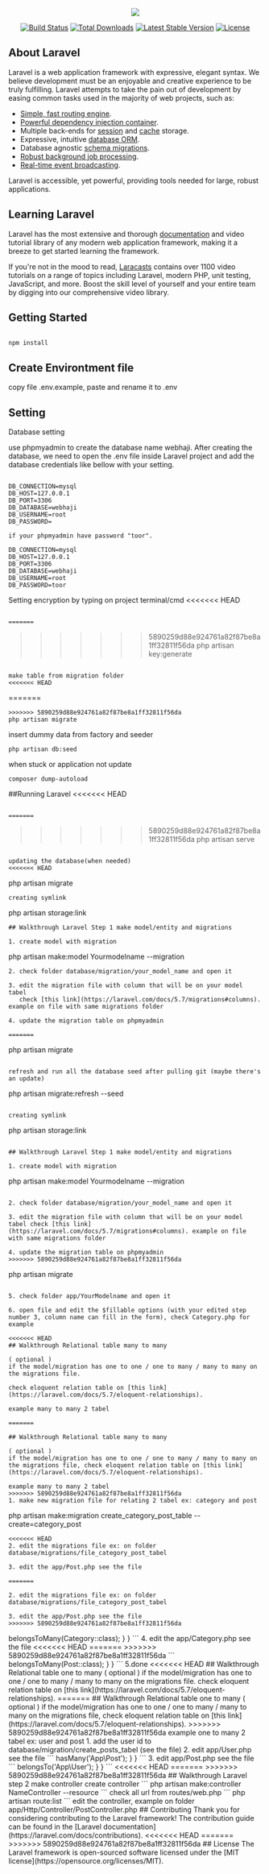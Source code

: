 <p align="center"><img src="https://laravel.com/assets/img/components/logo-laravel.svg"></p>

<p align="center">
<a href="https://travis-ci.org/laravel/framework"><img src="https://travis-ci.org/laravel/framework.svg" alt="Build Status"></a>
<a href="https://packagist.org/packages/laravel/framework"><img src="https://poser.pugx.org/laravel/framework/d/total.svg" alt="Total Downloads"></a>
<a href="https://packagist.org/packages/laravel/framework"><img src="https://poser.pugx.org/laravel/framework/v/stable.svg" alt="Latest Stable Version"></a>
<a href="https://packagist.org/packages/laravel/framework"><img src="https://poser.pugx.org/laravel/framework/license.svg" alt="License"></a>
</p>

## About Laravel

Laravel is a web application framework with expressive, elegant syntax. We believe development must be an enjoyable and creative experience to be truly fulfilling. Laravel attempts to take the pain out of development by easing common tasks used in the majority of web projects, such as:

- [Simple, fast routing engine](https://laravel.com/docs/routing).
- [Powerful dependency injection container](https://laravel.com/docs/container).
- Multiple back-ends for [session](https://laravel.com/docs/session) and [cache](https://laravel.com/docs/cache) storage.
- Expressive, intuitive [database ORM](https://laravel.com/docs/eloquent).
- Database agnostic [schema migrations](https://laravel.com/docs/migrations).
- [Robust background job processing](https://laravel.com/docs/queues).
- [Real-time event broadcasting](https://laravel.com/docs/broadcasting).

Laravel is accessible, yet powerful, providing tools needed for large, robust applications.

## Learning Laravel

Laravel has the most extensive and thorough [documentation](https://laravel.com/docs) and video tutorial library of any modern web application framework, making it a breeze to get started learning the framework.

If you're not in the mood to read, [Laracasts](https://laracasts.com) contains over 1100 video tutorials on a range of topics including Laravel, modern PHP, unit testing, JavaScript, and more. Boost the skill level of yourself and your entire team by digging into our comprehensive video library.

## Getting Started
```

npm install
```

## Create Environtment file

copy file .env.example, paste and rename it to .env

## Setting 

Database setting

use phpmyadmin to create the database name webhaji. After creating the database, we need to open the .env file inside Laravel project and add the database credentials like bellow with your setting. 

```

DB_CONNECTION=mysql
DB_HOST=127.0.0.1
DB_PORT=3306
DB_DATABASE=webhaji
DB_USERNAME=root
DB_PASSWORD=

if your phpmyadmin have password "toor".

DB_CONNECTION=mysql
DB_HOST=127.0.0.1
DB_PORT=3306
DB_DATABASE=webhaji
DB_USERNAME=root
DB_PASSWORD=toor
```

Setting encryption by typing on project terminal/cmd
<<<<<<< HEAD

```

=======
```
>>>>>>> 5890259d88e924761a82f87be8a1ff32811f56da
php artisan key:generate

```

make table from migration folder
<<<<<<< HEAD

```

=======
```
>>>>>>> 5890259d88e924761a82f87be8a1ff32811f56da
php artisan migrate

```

insert dummy data from factory and seeder
```
php artisan db:seed
```

when stuck or application not update
```
composer dump-autoload
```

##Running Laravel
<<<<<<< HEAD

```

=======
```
>>>>>>> 5890259d88e924761a82f87be8a1ff32811f56da
php artisan serve
```

updating the database(when needed)
<<<<<<< HEAD

```
php artisan migrate

```
creating symlink

```
php artisan storage:link

```
## Walkthrough Laravel Step 1 make model/entity and migrations

1. create model with migration

```
php artisan make:model Yourmodelname --migration
```
2. check folder database/migration/your_model_name and open it

3. edit the migration file with column that will be on your model tabel
   check [this link](https://laravel.com/docs/5.7/migrations#columns). example on file with same migrations folder

4. update the migration table on phpmyadmin

=======
```
php artisan migrate
```

refresh and run all the database seed after pulling git (maybe there's an update)
```
php artisan migrate:refresh --seed
```

creating symlink
```
php artisan storage:link
```

## Walkthrough Laravel Step 1 make model/entity and migrations

1. create model with migration
```
php artisan make:model Yourmodelname --migration
```

2. check folder database/migration/your_model_name and open it

3. edit the migration file with column that will be on your model tabel check [this link](https://laravel.com/docs/5.7/migrations#columns). example on file with same migrations folder

4. update the migration table on phpmyadmin
>>>>>>> 5890259d88e924761a82f87be8a1ff32811f56da
```
php artisan migrate
```

5. check folder app/YourModelname and open it

6. open file and edit the $fillable options (with your edited step number 3, column name can fill in the form), check Category.php for example

<<<<<<< HEAD
## Walkthrough Relational table many to many

( optional )
if the model/migration has one to one / one to many / many to many on the migrations file.

check eloquent relation table on [this link](https://laravel.com/docs/5.7/eloquent-relationships).

example many to many 2 tabel

=======

## Walkthrough Relational table many to many

( optional )
if the model/migration has one to one / one to many / many to many on the migrations file, check eloquent relation table on [this link](https://laravel.com/docs/5.7/eloquent-relationships).

example many to many 2 tabel
>>>>>>> 5890259d88e924761a82f87be8a1ff32811f56da
1. make new migration file for relating 2 tabel ex: category and post
```
php artisan make:migration create_category_post_table --create=category_post
```
<<<<<<< HEAD
2. edit the migrations file ex: on folder database/migrations/file_category_post_tabel

3. edit the app/Post.php see the file

=======

2. edit the migrations file ex: on folder database/migrations/file_category_post_tabel

3. edit the app/Post.php see the file
>>>>>>> 5890259d88e924761a82f87be8a1ff32811f56da
```
<?php

namespace App;

use Illuminate\Database\Eloquent\Model;

//add this import use
use App\Category;

class Post extends Model
{
    //add this method
    public function categories()
    {
        return $this->belongsToMany(Category::class);
    }
}
```

4. edit the app/Category.php see the file
<<<<<<< HEAD

=======
>>>>>>> 5890259d88e924761a82f87be8a1ff32811f56da
```
<?php

namespace App;

use Illuminate\Database\Eloquent\Model;

//add this import use
use App\Post;

class Category extends Model
{
    //add this method
    public function posts()
    {
        return $this->belongsToMany(Post::class);
    }
}
```

5.done

<<<<<<< HEAD
## Walkthrough Relational table one to many

( optional )
if the model/migration has one to one / one to many / many to many on the migrations file.

check eloquent relation table on [this link](https://laravel.com/docs/5.7/eloquent-relationships).
=======

## Walkthrough Relational table one to many

( optional )
if the model/migration has one to one / one to many / many to many on the migrations file, check eloquent relation table on [this link](https://laravel.com/docs/5.7/eloquent-relationships).
>>>>>>> 5890259d88e924761a82f87be8a1ff32811f56da

example one to many 2 tabel ex: user and post

1. add the user id to database/migration/create_posts_tabel (see the file)

2. edit app/User.php see the file
```
<?php

namespace App;

use Illuminate\Database\Eloquent\Model;

class User extends Model
{
    //add this method
    public function posts()
    {
        return $this->hasMany('App\Post');
    }
}
```

3. edit app/Post.php see the file
```
<?php

namespace App;

use Illuminate\Database\Eloquent\Model;

class Post extends Model
{
    //add this method
    public function users()
    {
        return $this->belongsTo('App\User');
    }
}
```

<<<<<<< HEAD
=======

>>>>>>> 5890259d88e924761a82f87be8a1ff32811f56da
## Walkthrough Laravel step 2 make controller

create controller 
```
php artisan make:controller NameController --resource
```

check all url from routes/web.php
```
php artisan route:list
```

edit the controller, example on folder app/Http/Controller/PostController.php


## Contributing

Thank you for considering contributing to the Laravel framework! The contribution guide can be found in the [Laravel documentation](https://laravel.com/docs/contributions).

<<<<<<< HEAD
=======

>>>>>>> 5890259d88e924761a82f87be8a1ff32811f56da
## License

The Laravel framework is open-sourced software licensed under the [MIT license](https://opensource.org/licenses/MIT).
